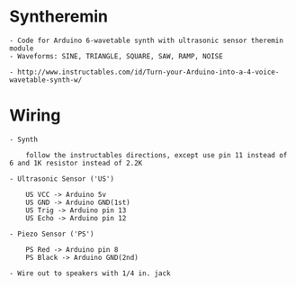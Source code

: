 # Syntheremin
	- Code for Arduino 6-wavetable synth with ultrasonic sensor theremin module
	- Waveforms: SINE, TRIANGLE, SQUARE, SAW, RAMP, NOISE

	- http://www.instructables.com/id/Turn-your-Arduino-into-a-4-voice-wavetable-synth-w/

# Wiring

	- Synth

		follow the instructables directions, except use pin 11 instead of 6 and 1K resistor instead of 2.2K
	
	- Ultrasonic Sensor ('US')

		US VCC -> Arduino 5v
		US GND -> Arduino GND(1st)
		US Trig -> Arduino pin 13
		US Echo -> Arduino pin 12

	- Piezo Sensor ('PS')
	
		PS Red -> Arduino pin 8
		PS Black -> Arduino GND(2nd)

	- Wire out to speakers with 1/4 in. jack